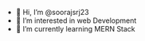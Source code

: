 - 👋 Hi, I’m @soorajsrj23
- 👀 I’m interested in web Development
- 🌱 I’m currently learning MERN Stack

<!---
soorajsrj23/soorajsrj23 is a ✨ special ✨ repository because its `README.md` (this file) appears on your GitHub profile.
You can click the Preview link to take a look at your changes.
--->
